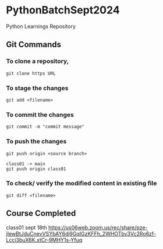 # PythonBatchSept2024
Python Learnings Repository

## Git Commands

### To clone a repository,
    git clone https URL

### To stage the changes
    git add <filename>

### To commit the changes
    git commit -m "commit message"

### To push the changes
    git push origin <source branch>

    class01 -> main
    git push origin class01

### To check/ verify the modified content in existing file
    git diff <filename>    


## Course Completed

class01 sept 18th https://us06web.zoom.us/rec/share/pze-jIewBtJduCnevVSYbAY6dj9GqIGzKFFh_2WHOTbv3Vc2Ro6zf-Lcci3buX6K.xtCr-9MHY1s-Yfuq

